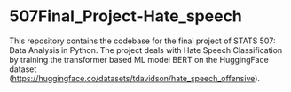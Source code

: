 # 507Final_Project-Hate_speech
This repository contains the codebase for the final project of STATS 507: Data Analysis in Python. The project deals with Hate Speech Classification by training the transformer based ML model BERT on the HuggingFace dataset (https://huggingface.co/datasets/tdavidson/hate_speech_offensive).
